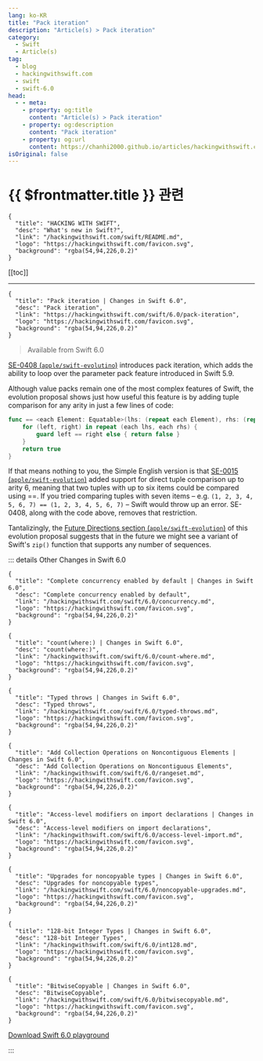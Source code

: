 ```yaml
---
lang: ko-KR
title: "Pack iteration"
description: "Article(s) > Pack iteration"
category:
  - Swift
  - Article(s)
tag: 
  - blog
  - hackingwithswift.com
  - swift
  - swift-6.0
head:
  - - meta:
    - property: og:title
      content: "Article(s) > Pack iteration"
    - property: og:description
      content: "Pack iteration"
    - property: og:url
      content: https://chanhi2000.github.io/articles/hackingwithswift.com/swift/6.0/pack-iteration.html
isOriginal: false
---
```


# {{ $frontmatter.title }} 관련

```component VPCard
{
  "title": "HACKING WITH SWIFT",
  "desc": "What's new in Swift?",
  "link": "/hackingwithswift.com/swift/README.md",
  "logo": "https://hackingwithswift.com/favicon.svg",
  "background": "rgba(54,94,226,0.2)"
}
```

[[toc]]

---

```component VPCard
{
  "title": "Pack iteration | Changes in Swift 6.0",
  "desc": "Pack iteration",
  "link": "https://hackingwithswift.com/swift/6.0/pack-iteration", 
  "logo": "https://hackingwithswift.com/favicon.svg",
  "background": "rgba(54,94,226,0.2)"
}
```

> Available from Swift 6.0

[SE-0408 (<FontIcon icon="iconfont icon-github"/>`apple/swift-evolutino`)](https://github.com/apple/swift-evolution/blob/main/proposals/0408-pack-iteration.md) introduces pack iteration, which adds the ability to loop over the parameter pack feature introduced in Swift 5.9.

Although value packs remain one of the most complex features of Swift, the evolution proposal shows just how useful this feature is by adding tuple comparison for any arity in just a few lines of code:

```swift
func == <each Element: Equatable>(lhs: (repeat each Element), rhs: (repeat each Element)) -> Bool {
    for (left, right) in repeat (each lhs, each rhs) {
        guard left == right else { return false }
    }
    return true
}
```

If that means nothing to you, the Simple English version is that [SE-0015 (<FontIcon icon="iconfont icon-github"/>`apple/swift-evolution`)](https://github.com/apple/swift-evolution/blob/main/proposals/0015-tuple-comparison-operators.md) added support for direct tuple comparison up to arity 6, meaning that two tuples with up to six items could be compared using ==. If you tried comparing tuples with seven items – e.g. `(1, 2, 3, 4, 5, 6, 7) == (1, 2, 3, 4, 5, 6, 7)` – Swift would throw up an error. SE-0408, along with the code above, removes that restriction.

Tantalizingly, the [Future Directions section (<FontIcon icon="iconfont icon-github"/>`apple/swift-evolution`)](https://github.com/apple/swift-evolution/blob/main/proposals/0408-pack-iteration.md#future-directions) of this evolution proposal suggests that in the future we might see a variant of Swift's `zip()` function that supports any number of sequences.

::: details Other Changes in Swift 6.0

```component VPCard
{
  "title": "Complete concurrency enabled by default | Changes in Swift 6.0",
  "desc": "Complete concurrency enabled by default",
  "link": "/hackingwithswift.com/swift/6.0/concurrency.md",
  "logo": "https://hackingwithswift.com/favicon.svg",
  "background": "rgba(54,94,226,0.2)"
}
```

```component VPCard
{
  "title": "count(where:) | Changes in Swift 6.0",
  "desc": "count(where:)",
  "link": "/hackingwithswift.com/swift/6.0/count-where.md",
  "logo": "https://hackingwithswift.com/favicon.svg",
  "background": "rgba(54,94,226,0.2)"
}
```

```component VPCard
{
  "title": "Typed throws | Changes in Swift 6.0",
  "desc": "Typed throws",
  "link": "/hackingwithswift.com/swift/6.0/typed-throws.md",
  "logo": "https://hackingwithswift.com/favicon.svg",
  "background": "rgba(54,94,226,0.2)"
}
```
<!-- 
```component VPCard
{
  "title": "Pack iteration | Changes in Swift 6.0",
  "desc": "Pack iteration",
  "link": "/hackingwithswift.com/swift/6.0/pack-iteration.md",
  "logo": "https://hackingwithswift.com/favicon.svg",
  "background": "rgba(54,94,226,0.2)"
}
```
-->
```component VPCard
{
  "title": "Add Collection Operations on Noncontiguous Elements | Changes in Swift 6.0",
  "desc": "Add Collection Operations on Noncontiguous Elements",
  "link": "/hackingwithswift.com/swift/6.0/rangeset.md",
  "logo": "https://hackingwithswift.com/favicon.svg",
  "background": "rgba(54,94,226,0.2)"
}
```

```component VPCard
{
  "title": "Access-level modifiers on import declarations | Changes in Swift 6.0",
  "desc": "Access-level modifiers on import declarations",
  "link": "/hackingwithswift.com/swift/6.0/access-level-import.md",
  "logo": "https://hackingwithswift.com/favicon.svg",
  "background": "rgba(54,94,226,0.2)"
}
```

```component VPCard
{
  "title": "Upgrades for noncopyable types | Changes in Swift 6.0",
  "desc": "Upgrades for noncopyable types",
  "link": "/hackingwithswift.com/swift/6.0/noncopyable-upgrades.md",
  "logo": "https://hackingwithswift.com/favicon.svg",
  "background": "rgba(54,94,226,0.2)"
}
```

```component VPCard
{
  "title": "128-bit Integer Types | Changes in Swift 6.0",
  "desc": "128-bit Integer Types",
  "link": "/hackingwithswift.com/swift/6.0/int128.md",
  "logo": "https://hackingwithswift.com/favicon.svg",
  "background": "rgba(54,94,226,0.2)"
}
```

```component VPCard
{
  "title": "BitwiseCopyable | Changes in Swift 6.0",
  "desc": "BitwiseCopyable",
  "link": "/hackingwithswift.com/swift/6.0/bitwisecopyable.md",
  "logo": "https://hackingwithswift.com/favicon.svg",
  "background": "rgba(54,94,226,0.2)"
}
```

[<FontIcon icon="fas fa-file-zipper"/>Download Swift 6.0 playground](https://hackingwithswift.com/files/playgrounds/swift/playground-5-10-to-6-0.playground.zip)

:::

